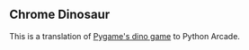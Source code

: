 ## Chrome Dinosaur

This is a translation of [Pygame's dino game](https://github.com/MaxRohowsky/chrome-dinosaur) to Python Arcade.